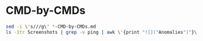  #  CMD-by-CMDs

```bash
sed -i \'s///g\' *-CMD-by-CMDs.md
ls -1tr Screenshots | grep -v ping | awk \'{print "![]("Anomalies")"}\' | xsel -b
```

```
```


